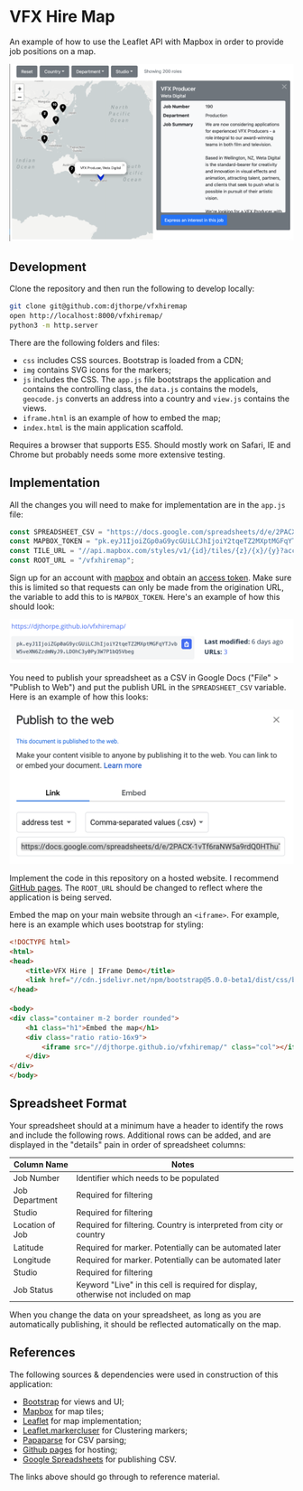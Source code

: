 # VFX Hire Map

An example of how to use the Leaflet API with Mapbox in
order to provide job positions on a map.

![Screenshot](doc/screenshot.png)

## Development

Clone the repository and then run the following to develop locally:

```bash
git clone git@github.com:djthorpe/vfxhiremap
open http://localhost:8000/vfxhiremap/
python3 -m http.server
```

There are the following folders and files:

  * `css` includes CSS sources. Bootstrap is loaded from a CDN;
  * `img` contains SVG icons for the markers;
  * `js` includes the CSS. The `app.js` file bootstraps the application and
    contains the controlling class, the `data.js` contains the models, `geocode.js` converts an address into a country and `view.js` contains the views.
  * `iframe.html` is an example of how to embed the map;
  * `index.html` is the main application scaffold.

Requires a browser that supports ES5. Should mostly work on Safari, IE and Chrome
but probably needs some more extensive testing.

## Implementation

All the changes you will need to make for implementation are in the `app.js` file:

```js
const SPREADSHEET_CSV = "https://docs.google.com/spreadsheets/d/e/2PACX-1vTf6raNW5a9rdQ0HThuTnVAssnSxe3ZWDGDoz3CaAkC8g-fGRZBWOk5_7_3lqGVsiaeIxe5of8r38L1/pub?gid=1805947673&single=true&output=csv";
const MAPBOX_TOKEN = "pk.eyJ1IjoiZGp0aG9ycGUiLCJhIjoiY2tqeTZ2MXptMGFqYTJvbW5veXN6ZzdmNyJ9.LDOhC3y0Py3W7P1bQ5Vbeg";
const TILE_URL = "//api.mapbox.com/styles/v1/{id}/tiles/{z}/{x}/{y}?access_token={accessToken}";
const ROOT_URL = "/vfxhiremap";
```

Sign up for an account with [mapbox](https://www.mapbox.com/) and obtain
an [access token](https://account.mapbox.com/access-tokens/). Make sure this
is limited so that requests can only be made from the origination URL,
the variable to add this to is `MAPBOX_TOKEN`. Here's an example of how this
should look:

![Mapbox Access Token](doc/access-token.png)

You need to publish your spreadsheet as a CSV in Google Docs ("File" > "Publish to Web") and put the publish
URL in the `SPREADSHEET_CSV` variable. Here is an example of how this looks:

![Sheets Publishing](doc/sheets-publishing.png)

Implement the code in this repository on a hosted website. I recommend
[GitHub pages](https://pages.github.com/). The `ROOT_URL` should be changed
to reflect where the application is being served.

Embed the map on your main website through an `<iframe>`. For example, here
is an example which uses bootstrap for styling:

```html
<!DOCTYPE html>
<html>
<head>
    <title>VFX Hire | IFrame Demo</title>
    <link href="//cdn.jsdelivr.net/npm/bootstrap@5.0.0-beta1/dist/css/bootstrap.min.css" rel="stylesheet">
</head>

<body>
<div class="container m-2 border rounded">
    <h1 class="h1">Embed the map</h1>
    <div class="ratio ratio-16x9">
        <iframe src="//djthorpe.github.io/vfxhiremap/" class="col"></iframe>
    </div>
</div>
</body>
```

## Spreadsheet Format

Your spreadsheet should at a minimum have a header to identify the rows and include the following rows. Additional rows can be added, and are displayed in the "details" pain in order of spreadsheet columns:

| Column Name | Notes |
|-------------|-------|
| Job Number | Identifier which needs to be populated
| Job Department | Required for filtering
| Studio | Required for filtering
| Location of Job | Required for filtering. Country is interpreted from city or country
| Latitude | Required for marker. Potentially can be automated later
| Longitude | Required for marker. Potentially can be automated later
| Studio | Required for filtering
| Job Status | Keyword "Live" in this cell is required for display, otherwise not included on map

When you change the data on your spreadsheet, as long as you are automatically publishing, it should be reflected automatically on the map.

## References

The following sources & dependencies were used in construction of this application:

  * [Bootstrap](https://getbootstrap.com/docs/5.0/) for views and UI;
  * [Mapbox](https://www.mapbox.com/) for map tiles;
  * [Leaflet](https://leafletjs.com/reference-1.7.1.html) for map implementation;
  * [Leaflet.markercluser](https://github.com/Leaflet/Leaflet.markercluster) for Clustering markers;
  * [Papaparse](https://www.papaparse.com/docs) for CSV parsing;
  * [Github pages](https://pages.github.com/) for hosting;
  * [Google Spreadsheets](https://support.google.com/docs/answer/183965) for publishing CSV.

The links above should go through to reference material.


